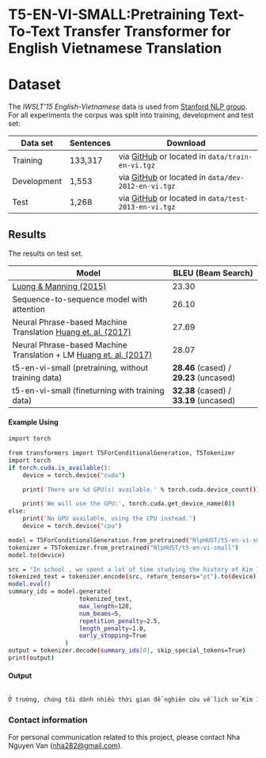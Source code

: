 # T5-EN-VI-SMALL:Pretraining Text-To-Text Transfer Transformer for English Vietnamese Translation

# Dataset

The *IWSLT'15 English-Vietnamese* data is used from [Stanford NLP group](https://nlp.stanford.edu/projects/nmt/).
For all experiments the corpus was split into training, development and test set:

| Data set    | Sentences | Download
| ----------- | --------- | ---------------------------------------------------------------------------------------------------------------------------------
| Training    | 133,317   | via [GitHub](https://github.com/stefan-it/nmt-en-vi/raw/master/data/train-en-vi.tgz) or located in `data/train-en-vi.tgz`
| Development |   1,553   | via [GitHub](https://github.com/stefan-it/nmt-en-vi/raw/master/data/dev-2012-en-vi.tgz) or located in `data/dev-2012-en-vi.tgz`
| Test        |   1,268   | via [GitHub](https://github.com/stefan-it/nmt-en-vi/raw/master/data/test-2013-en-vi.tgz) or located in `data/test-2013-en-vi.tgz`


## Results

The results on test set.

| Model                                                                                                 | BLEU (Beam Search)
| ----------------------------------------------------------------------------------------------------- | ------------------
| [Luong & Manning (2015)](https://nlp.stanford.edu/pubs/luong-manning-iwslt15.pdf)                     | 23.30
| Sequence-to-sequence model with attention                                                             | 26.10
| Neural Phrase-based Machine Translation [Huang et. al. (2017)](https://arxiv.org/abs/1706.05565)      | 27.69
| Neural Phrase-based Machine Translation + LM [Huang et. al. (2017)](https://arxiv.org/abs/1706.05565) | 28.07
| t5-en-vi-small (pretraining, without training data)                                                                                 | **28.46** (cased) / **29.23** (uncased)
|t5-en-vi-small (fineturning with training data)  | **32.38** (cased) / **33.19** (uncased)

#### Example Using

``` bash
import torch

from transformers import T5ForConditionalGeneration, T5Tokenizer
import torch
if torch.cuda.is_available():       
    device = torch.device("cuda")

    print('There are %d GPU(s) available.' % torch.cuda.device_count())

    print('We will use the GPU:', torch.cuda.get_device_name(0))
else:
    print('No GPU available, using the CPU instead.')
    device = torch.device("cpu")

model = T5ForConditionalGeneration.from_pretrained("NlpHUST/t5-en-vi-small")
tokenizer = T5Tokenizer.from_pretrained("NlpHUST/t5-en-vi-small")
model.to(device)

src = "In school , we spent a lot of time studying the history of Kim Il-Sung , but we never learned much about the outside world , except that America , South Korea , Japan are the enemies ."
tokenized_text = tokenizer.encode(src, return_tensors="pt").to(device)
model.eval()
summary_ids = model.generate(
                    tokenized_text,
                    max_length=128, 
                    num_beams=5,
                    repetition_penalty=2.5, 
                    length_penalty=1.0, 
                    early_stopping=True
                )
output = tokenizer.decode(summary_ids[0], skip_special_tokens=True)
print(output)
```
#### Output

``` bash

Ở trường, chúng tôi dành nhiều thời gian để nghiên cứu về lịch sử Kim Il-Sung, nhưng chúng tôi chưa bao giờ học được nhiều về thế giới bên ngoài, ngoại trừ Mỹ, Hàn Quốc, Nhật Bản là kẻ thù.

```
### Contact information
For personal communication related to this project, please contact Nha Nguyen Van (nha282@gmail.com).